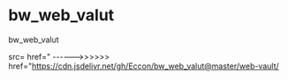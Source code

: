 # bw_web_valut
bw_web_valut

src=
href=" ------>>>>>>   href="https://cdn.jsdelivr.net/gh/Eccon/bw_web_valut@master/web-vault/
